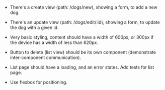 - There's a create view (path: /dogs/new), showing a form, to add a new dog.

- There's an update view (path: /dogs/edit/:id), showing a form, to update the dog with a given id.

- Very basic styling, content should have a width of 600px, or 300px if the device has a width of less than 620px.

- Button to delete (list view) should be its own component (demonstrate inter-component communication).

- List page should have a loading, and an error states. Add tests for list page.

- Use flexbox for positioning.